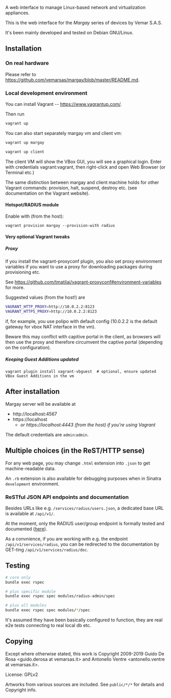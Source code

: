 A web interface to manage Linux-based network and virtualization
appliances.

This is the web interface for the _Margay_ series of devices by Vemar S.A.S.

It's been mainly developed and tested on Debian GNU/Linux.

## Installation

### On real hardware

Please refer to https://github.com/vemarsas/margay/blob/master/README.md.

### Local development environment

You can install Vagrant -- https://www.vagrantup.com/.

Then run

```bash
vagrant up
```

You can also start separately margay vm and client vm:

```bash
vagrant up margay
```
```bash
vagrant up client
```

The client VM will show the VBox GUI, you will see a graphical login.
Enter with credentials vagrant:vagrant, then right-click
and open Web Browser (or Terminal etc.)

The same distinction between margay and client machine holds for
other Vagrant commands: provision, halt, suspend, destroy etc.
(see documentation on the Vagrant website).

#### Hotspot/RADIUS module

Enable with (from the host):

```
vagrant provision margay --provision-with radius
```

#### Very optional Vagrant tweaks

##### Proxy

If you install the vagrant-proxyconf plugin,
you also set proxy environment variables if you want to use a proxy
for downloading packages during provisioning etc.

See https://github.com/tmatilai/vagrant-proxyconf#environment-variables for more.

Suggested values (from the host!) are

```bash
VAGRANT_HTTP_PROXY=http://10.0.2.2:8123
VAGRANT_HTTPS_PROXY=http://10.0.2.2:8123
```
if, for example, you use polipo with default config
(10.0.2.2 is the default gateway for vbox NAT interface in the vm).

Beware this may conflict with capitive portal in the client, as browsers will then use the proxy
and therefore circumvent the captive portal (depending on the configuration).

##### Keeping Guest Additions updated

```
vagrant plugin install vagrant-vbguest  # optional, ensure updated VBox Guest Additions in the vm
```

## After installation

Margay server will be available at

* http://localhost:4567
* https://localhost 
  * *or https://localhost:4443 (from the host) if you're using Vagrant*

The default credentials are `admin`:`admin`.

## Multiple choices (in the ReST/HTTP sense)

For any web page, you may change `.html` extension into `.json` to
get machine-readable data.

An `.rb` extension is also available for debugging purposes when in
Sinatra `development` environment.

### ReSTful JSON API endpoints and documentation

Besides URLs like e.g. `/services/radius/users.json`, a dedicated
base URL is available at `/api/v1/`.

At the moment, only the RADIUS user/group endpoint is formally
tested and documented ([here](modules/radius-admin/doc/api/)).

As a convnience, if you are working with e.g. the endpoint
`/api/v1/services/radius`, you can be redirected to the documentation
by GET-ting `/api/v1/services/radius/doc`.

## Testing

```bash
# core only
bundle exec rspec

# plus specific module
bundle exec rspec spec modules/radius-admin/spec

# plus all modules
bundle exec rspec spec modules/*/spec
```

It's assumed they have been basically configured to function,
they are real e2e tests connecting to real local db  etc.

## Copying

Except where otherwise stated, this work is
Copyright 2009-2019
Guido De Rosa <guido.derosa at vemarsas.it> and
Antonello Ventre <antonello.ventre at vemarsas.it>.

License: GPLv2

Artworks from various sources are included.
See `public/*/*` for details and Copyright info.
